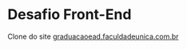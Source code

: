 # Desafio Front-End

Clone do site [graduacaoead.faculdadeunica.com.br](https://graduacaoead.faculdadeunica.com.br/graduacao-online-2-2/)
